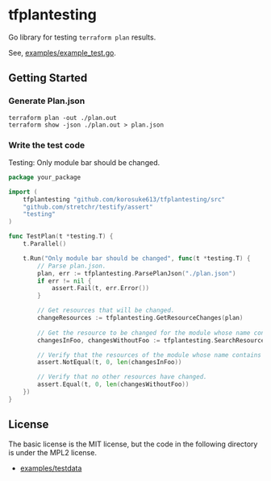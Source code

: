 # tfplantesting
Go library for testing `terraform plan` results.

See, [examples/example_test.go](examples/example_test.go).

## Getting Started

### Generate Plan.json

```shell
terraform plan -out ./plan.out
terraform show -json ./plan.out > plan.json
```

### Write the test code
Testing: Only module bar should be changed.

```go
package your_package

import (
	tfplantesting "github.com/korosuke613/tfplantesting/src"
	"github.com/stretchr/testify/assert"
	"testing"
)

func TestPlan(t *testing.T) {
	t.Parallel()

	t.Run("Only module bar should be changed", func(t *testing.T) {
		// Parse plan.json.
		plan, err := tfplantesting.ParsePlanJson("./plan.json")
		if err != nil {
			assert.Fail(t, err.Error())
		}

		// Get resources that will be changed.
		changeResources := tfplantesting.GetResourceChanges(plan)
		
		// Get the resource to be changed for the module whose name contains `foo`.
		changesInFoo, changesWithoutFoo := tfplantesting.SearchResourceModule(changeResources, "bar")

		// Verify that the resources of the module whose name contains `foo` are changed.
		assert.NotEqual(t, 0, len(changesInFoo))

		// Verify that no other resources have changed.
		assert.Equal(t, 0, len(changesWithoutFoo))
	})
}
```

## License
The basic license is the MIT license, but the code in the following directory is under the MPL2 license.

- [examples/testdata](examples/testdata)
